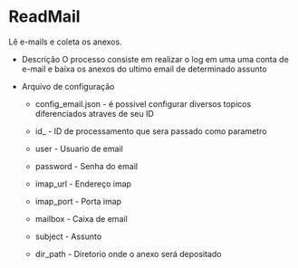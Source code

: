# ReadMail
Lê e-mails e coleta os anexos.

- Descrição
    O processo consiste em realizar o log em uma uma conta de e-mail e baixa os anexos do ultimo email de determinado assunto

- Arquivo de configuração
    - config_email.json - é possivel configurar diversos topicos diferenciados atraves de seu ID
    
    - id_ - ID de processamento que sera passado como parametro
    - user - Usuario de email
    - password - Senha do email
    - imap_url - Endereço imap
    - imap_port - Porta imap
    - mailbox - Caixa de email
    - subject - Assunto
    - dir_path - Diretorio onde o anexo será depositado 